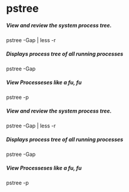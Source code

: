 # pstree

##### View and review the system process tree.

   pstree  -Gap | less -r

##### Displays process tree of all running processes

   pstree  -Gap

##### View Processeses like a fu, fu

   pstree  -p

##### View and review the system process tree.

   pstree  -Gap | less -r

##### Displays process tree of all running processes

   pstree  -Gap

##### View Processeses like a fu, fu

   pstree  -p
